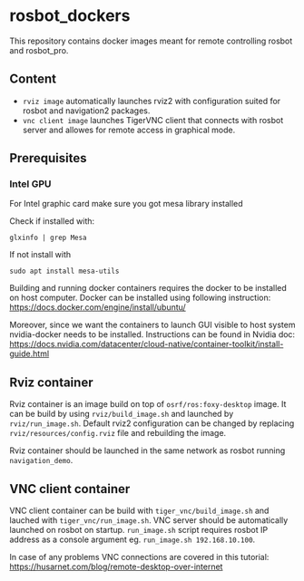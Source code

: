 # rosbot_dockers

This repository contains docker images meant for remote controlling rosbot and rosbot_pro.

## Content

- `rviz image` automatically launches rviz2 with configuration suited for rosbot and navigation2 packages.
- `vnc client image` launches TigerVNC client that connects with rosbot server and allowes for remote access in graphical mode.

## Prerequisites

### Intel GPU
For Intel graphic card make sure you got mesa library installed 

Check if installed with:

```
glxinfo | grep Mesa
```

If not install with
```
sudo apt install mesa-utils
```

Building and running docker containers requires the docker to be installed on host computer. Docker can be installed using following instruction: https://docs.docker.com/engine/install/ubuntu/

Moreover, since we want the containers to launch GUI visible to host system nvidia-docker needs to be installed. Instructions can be found in Nvidia doc: https://docs.nvidia.com/datacenter/cloud-native/container-toolkit/install-guide.html

## Rviz container 

Rviz container is an image build on top of `osrf/ros:foxy-desktop` image. It can be build by using `rviz/build_image.sh` and launched by `rviz/run_image.sh`. Default rviz2 configuration can be changed by replacing `rviz/resources/config.rviz` file and rebuilding the image.

Rviz container should be launched in the same network as rosbot running `navigation_demo`.

## VNC client container

VNC client container can be build with `tiger_vnc/build_image.sh` and lauched with `tiger_vnc/run_image.sh`. VNC server should be automatically launched on rosbot on startup. `run_image.sh` script requires rosbot IP address as a console argument eg. `run_image.sh 192.168.10.100`.

In case of any problems VNC connections are covered in this tutorial: https://husarnet.com/blog/remote-desktop-over-internet
